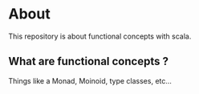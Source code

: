 # About
This repository is about functional concepts with scala.

## What are functional concepts ?

Things like a Monad, Moinoid, type classes, etc...
